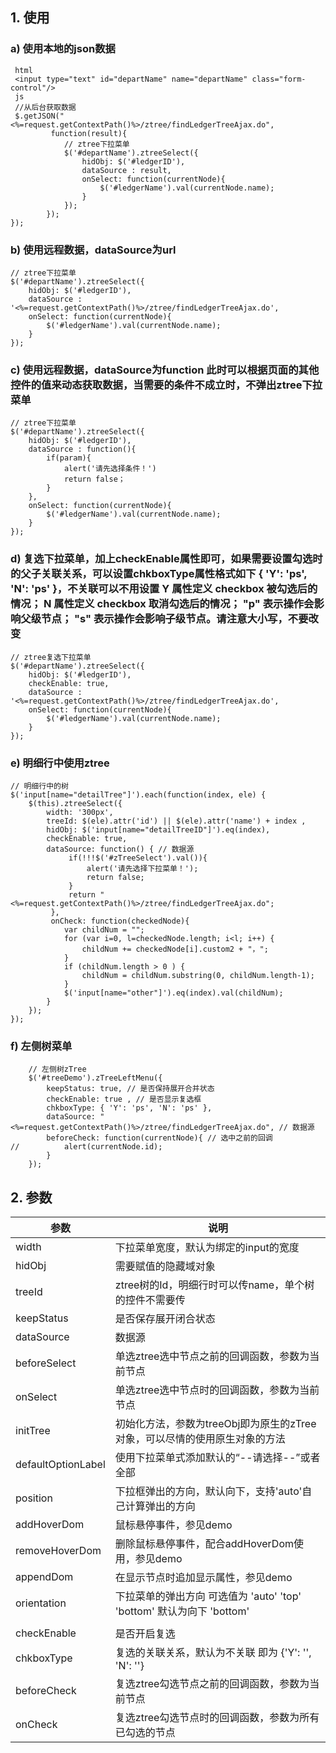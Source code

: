 
## 1.	使用
### a)	使用本地的json数据
```
 html
 <input type="text" id="departName" name="departName" class="form-control"/>
 js
 //从后台获取数据
 $.getJSON("<%=request.getContextPath()%>/ztree/findLedgerTreeAjax.do",
         function(result){
            // ztree下拉菜单
            $('#departName').ztreeSelect({
                hidObj: $('#ledgerID'),
                dataSource : result,
                onSelect: function(currentNode){
                    $('#ledgerName').val(currentNode.name);
                }
            });
        });
});
```
### b)	使用远程数据，dataSource为url
```
// ztree下拉菜单
$('#departName').ztreeSelect({
	hidObj: $('#ledgerID'),
	dataSource : '<%=request.getContextPath()%>/ztree/findLedgerTreeAjax.do',
	onSelect: function(currentNode){
		$('#ledgerName').val(currentNode.name);
	}
});
```
### c)	使用远程数据，dataSource为function 此时可以根据页面的其他控件的值来动态获取数据，当需要的条件不成立时，不弹出ztree下拉菜单
```
// ztree下拉菜单
$('#departName').ztreeSelect({
    hidObj: $('#ledgerID'),
    dataSource : function(){
        if(param){
            alert('请先选择条件！')
            return false；
        }
    },
    onSelect: function(currentNode){
        $('#ledgerName').val(currentNode.name);
    }
});
```
### d)	复选下拉菜单，加上checkEnable属性即可，如果需要设置勾选时的父子关联关系，可以设置chkboxType属性格式如下 { 'Y': 'ps', 'N': 'ps' }，不关联可以不用设置 Y 属性定义 checkbox 被勾选后的情况； N 属性定义 checkbox 取消勾选后的情况； "p" 表示操作会影响父级节点； "s" 表示操作会影响子级节点。请注意大小写，不要改变
```
// ztree复选下拉菜单
$('#departName').ztreeSelect({
    hidObj: $('#ledgerID'),
    checkEnable: true,
    dataSource : '<%=request.getContextPath()%>/ztree/findLedgerTreeAjax.do',
    onSelect: function(currentNode){
        $('#ledgerName').val(currentNode.name);
    }
});
```
### e)	明细行中使用ztree
```
// 明细行中的树
$('input[name="detailTree"]').each(function(index, ele) {
    $(this).ztreeSelect({
        width: '300px',
        treeId: $(ele).attr('id') || $(ele).attr('name') + index ,
        hidObj: $('input[name="detailTreeID"]').eq(index),
        checkEnable: true,
        dataSource: function() { // 数据源
             if(!!!$('#zTreeSelect').val()){
                 alert('请先选择下拉菜单！');
                 return false;
             }
             return "<%=request.getContextPath()%>/ztree/findLedgerTreeAjax.do";
         },
         onCheck: function(checkedNode){
            var childNum = "";
            for (var i=0, l=checkedNode.length; i<l; i++) {
                childNum += checkedNode[i].custom2 + "，";
		    }
            if (childNum.length > 0 ) {
                childNum = childNum.substring(0, childNum.length-1);
            }
            $('input[name="other"]').eq(index).val(childNum);
        }
    });
});
```
### f)	左侧树菜单
```
    // 左侧树zTree
	$('#treeDemo').zTreeLeftMenu({
	    keepStatus: true, // 是否保持展开合并状态 
	    checkEnable: true , // 是否显示复选框
	    chkboxType: { 'Y': 'ps', 'N': 'ps' },
	    dataSource: "<%=request.getContextPath()%>/ztree/findLedgerTreeAjax.do", // 数据源
	    beforeCheck: function(currentNode){ // 选中之前的回调
// 	        alert(currentNode.id);
	    }
	});
```
## 2.	参数

|      参数             | 说明                                          	    |
| ------------- 	    |-------------                                         |
| width         	    | 下拉菜单宽度，默认为绑定的input的宽度                     |
| hidObj        	    | 需要赋值的隐藏域对象                                    |
| treeId        	    | ztree树的Id，明细行时可以传name，单个树的控件不需要传      |
|keepStatus     	    |是否保存展开闭合状态                                     |
|dataSource     	    |数据源                                                 |
|beforeSelect   	    |单选ztree选中节点之前的回调函数，参数为当前节点             |
|onSelect       	    | 单选ztree选中节点时的回调函数，参数为当前节点              |
|initTree       	    | 初始化方法，参数为treeObj即为原生的zTree对象，可以尽情的使用原生对象的方法|
|defaultOptionLabel	    | 使用下拉菜单式添加默认的“--请选择--”或者全部			            |
|position 		        |下拉框弹出的方向，默认向下，支持'auto'自己计算弹出的方向	        |
|addHoverDom            |鼠标悬停事件，参见demo                                      |
|removeHoverDom         |删除鼠标悬停事件，配合addHoverDom使用，参见demo|
|appendDom              |在显示节点时追加显示属性，参见demo|
|orientation            |下拉菜单的弹出方向 可选值为 'auto' 'top' 'bottom' 默认为向下 'bottom'|
|           		    |                                                           |
|checkEnable            |是否开启复选                                                |
|chkboxType             |复选的关联关系，默认为不关联 即为 {'Y': '', 'N': ''}           |
|beforeCheck            |复选ztree勾选节点之前的回调函数，参数为当前节点                 |
|onCheck	            |复选ztree勾选节点时的回调函数，参数为所有已勾选的节点            |
